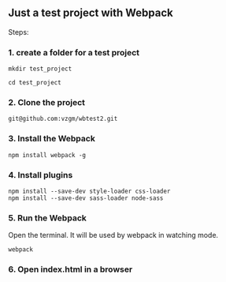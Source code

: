 ## Just a test project with Webpack

Steps:

### 1. create a folder for a test project
```
mkdir test_project
```
```
cd test_project
```

### 2. Clone the project
```
git@github.com:vzgm/wbtest2.git
```

### 3. Install the Webpack
```
npm install webpack -g
```

### 4. Install plugins
```
npm install --save-dev style-loader css-loader
npm install --save-dev sass-loader node-sass
```

### 5. Run the Webpack

Open the terminal. It will be used by webpack in watching mode.

```
webpack
```

### 6. Open index.html in a browser